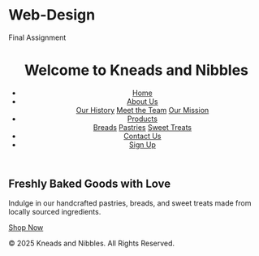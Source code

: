 # Web-Design
Final Assignment 
<!DOCTYPE html>
<html lang="en">
<head>
    <meta charset="UTF-8">
    <meta name="viewport" content="width=device-width, initial-scale=1.0">
    <title>Kneads and Nibbles</title>
    <link rel="stylesheet" href="styles.css">
    <script defer src="script.js"></script>
</head>
<body>
    <header>
        <h1>Welcome to Kneads and Nibbles</h1>
        <nav>
            <ul class="nav-menu">
                <li><a href="index.html">Home</a></li>
                <li class="dropdown">
                    <a href="about.html" class="dropbtn">About Us</a>
                    <div class="dropdown-content">
                        <a href="#history">Our History</a>
                        <a href="#team">Meet the Team</a>
                        <a href="#mission">Our Mission</a>
                    </div>
                </li>
                <li class="dropdown">
                    <a href="products.html" class="dropbtn">Products</a>
                    <div class="dropdown-content">
                        <a href="#breads">Breads</a>
                        <a href="#pastries">Pastries</a>
                        <a href="#sweets">Sweet Treats</a>
                    </div>
                </li>
                <li><a href="contact.html">Contact Us</a></li>
                <li><a href="signup.html">Sign Up</a></li>
            </ul>
        </nav>
    </header>
    <main>
        <section class="hero">
            <h2>Freshly Baked Goods with Love</h2>
            <p>Indulge in our handcrafted pastries, breads, and sweet treats made from locally sourced ingredients.</p>
            <a href="products.html" class="cta">Shop Now</a>
        </section>
    </main>
    <footer>
        <p>&copy; 2025 Kneads and Nibbles. All Rights Reserved.</p>
    </footer>
</body>
</html>
